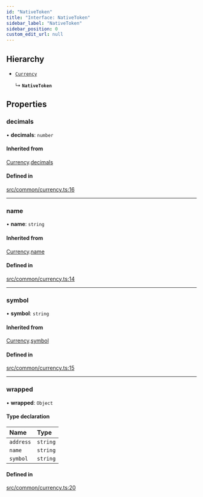 ```yaml
---
id: "NativeToken"
title: "Interface: NativeToken"
sidebar_label: "NativeToken"
sidebar_position: 0
custom_edit_url: null
---
```


## Hierarchy

- [`Currency`](Currency)

  ↳ **`NativeToken`**

## Properties

### decimals

• **decimals**: `number`

#### Inherited from

[Currency](Currency).[decimals](Currency#decimals)

#### Defined in

[src/common/currency.ts:16](https://github.com/PrasoonPratham/nftlabs-sdk-ts/blob/3077f6d/src/common/currency.ts#L16)

---

### name

• **name**: `string`

#### Inherited from

[Currency](Currency).[name](Currency#name)

#### Defined in

[src/common/currency.ts:14](https://github.com/PrasoonPratham/nftlabs-sdk-ts/blob/3077f6d/src/common/currency.ts#L14)

---

### symbol

• **symbol**: `string`

#### Inherited from

[Currency](Currency).[symbol](Currency#symbol)

#### Defined in

[src/common/currency.ts:15](https://github.com/PrasoonPratham/nftlabs-sdk-ts/blob/3077f6d/src/common/currency.ts#L15)

---

### wrapped

• **wrapped**: `Object`

#### Type declaration

| Name      | Type     |
| :-------- | :------- |
| `address` | `string` |
| `name`    | `string` |
| `symbol`  | `string` |

#### Defined in

[src/common/currency.ts:20](https://github.com/PrasoonPratham/nftlabs-sdk-ts/blob/3077f6d/src/common/currency.ts#L20)
